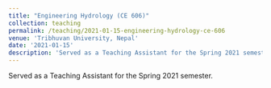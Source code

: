 ```yaml
---
title: "Engineering Hydrology (CE 606)"
collection: teaching
permalink: /teaching/2021-01-15-engineering-hydrology-ce-606
venue: 'Tribhuvan University, Nepal'
date: '2021-01-15'
description: 'Served as a Teaching Assistant for the Spring 2021 semester.'
---
```


Served as a Teaching Assistant for the Spring 2021 semester.